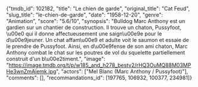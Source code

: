 {"tmdb_id": 102182, "title": "Le chien de garde", "original_title": "Cat Feud", "slug_title": "le-chien-de-garde", "date": "1958-12-20", "genre": "Animation", "score": "5.6/10", "synopsis": "Bulldog Marc Anthony est un gardien sur un chantier de construction. Il trouve un chaton, Pussyfoot, \u00e0 qui il donne affectueusement une saign\u00e9e pour le d\u00e9jeuner. Un chat affam\u00e9 et adulte voit le saumon et essaie de le prendre de Pussyfoot. Ainsi, en d\u00e9fense de son ami chaton, Marc Anthony combat le chat sur les poutres de vol du squelette partiellement construit d'un b\u00e2timent.", "image": "https://image.tmdb.org/t/p/w185_and_h278_bestv2/rHQ3OuMQ88M03MPHe3wnZmAiemk.jpg", "actors": ["Mel Blanc (Marc Anthony / Pussyfoot)"], "comments": [], "recommandations_id": [197765, 106932, 100377, 234981]}